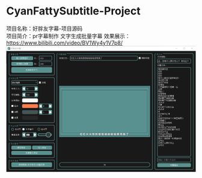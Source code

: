 # CyanFattySubtitle-Project
项目名称：好胖友字幕-项目源码  
项目简介：pr字幕制作 文字生成批量字幕
效果展示：https://www.bilibili.com/video/BV1Wy4y1V7p8/  
![Image text](https://github.com/LightBoatA/CyanFattySubtitle-Project/blob/main/CyanFatty/imgs/%E5%B1%8F%E5%B9%95%E6%88%AA%E5%9B%BE%202021-08-17%20202635.png)
